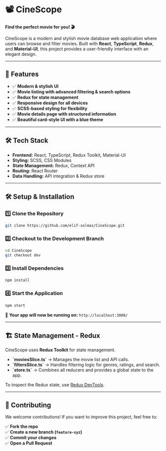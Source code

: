 # 📽️ CineScope  

**Find the perfect movie for you! 🎬**  

CineScope is a modern and stylish movie database web application where users can browse and filter movies. Built with **React**, **TypeScript**, **Redux**, and **Material-UI**, this project provides a user-friendly interface with an elegant design.  

---

## 🚀 Features  

- ✅ **Modern & stylish UI**  
- ✅ **Movie listing with advanced filtering & search options**  
- ✅ **Redux for state management**  
- ✅ **Responsive design for all devices**  
- ✅ **SCSS-based styling for flexibility**  
- ✅ **Movie details page with structured information**  
- ✅ **Beautiful card-style UI with a blue theme**  

---

## 🛠️ Tech Stack  

- **Frontend:** React, TypeScript, Redux Toolkit, Material-UI  
- **Styling:** SCSS, CSS Modules  
- **State Management:** Redux, Context API  
- **Routing:** React Router  
- **Data Handling:** API integration & Redux store  

---

## 🛠️ Setup & Installation  

### 1️⃣ Clone the Repository  
```bash
git clone https://github.com/elif-solmaz/CineScope.git
```

### 2️⃣ Checkout to the Development Branch  
```bash
cd CineScope
git checkout dev
```

### 3️⃣ Install Dependencies  
```bash
npm install
```

### 4️⃣ Start the Application  
```bash
npm start
```

🚀 **Your app will now be running on:** `http://localhost:3000/`  

---

## 🏗️ State Management - Redux  

CineScope uses **Redux Toolkit** for state management.  

- **\`moviesSlice.ts\`** → Manages the movie list and API calls.  
- **\`filtersSlice.ts\`** → Handles filtering logic for genres, ratings, and search.  
- **\`store.ts\`** → Combines all reducers and provides a global state to the app.  

To inspect the Redux state, use [Redux DevTools](https://chrome.google.com/webstore/detail/redux-devtools/lmhkpmbekcpmknklioeibfkpmmfibljd).  

---

## 📢 Contributing  

We welcome contributions! If you want to improve this project, feel free to:  

✅ **Fork the repo**  
✅ **Create a new branch (`feature-xyz`)**  
✅ **Commit your changes**  
✅ **Open a Pull Request**  

